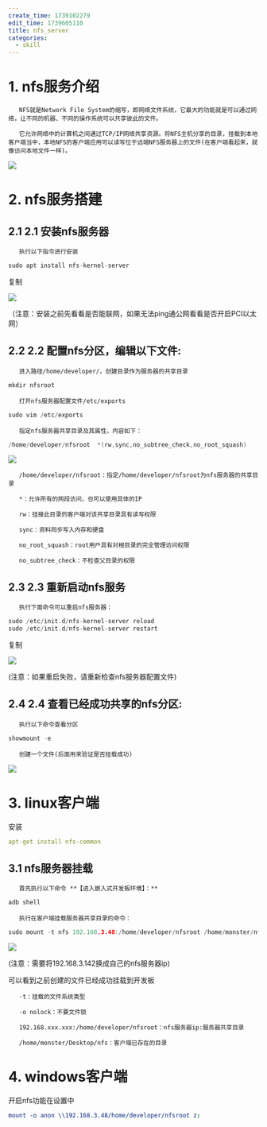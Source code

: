 ```yaml
---
create_time: 1739102279
edit_time: 1739605110
title: nfs_server
categories:
  - skill
---
```



# 1. nfs服务介绍

       NFS就是Network File System的缩写，即网络文件系统，它最大的功能就是可以通过网络，让不同的机器、不同的操作系统可以共享彼此的文件。

       它允许网络中的计算机之间通过TCP/IP网络共享资源。将NFS主机分享的目录，挂载到本地客户端当中，本地NFS的客户端应用可以读写位于远端NFS服务器上的文件(在客户端看起来，就像访问本地文件一样)。

<img src="/assets/ZDJtbxqlzorZwZxZXXdcM0sfnMd.png" src-width="832" class="markdown-img" src-height="376"/>

 

# 2. nfs服务搭建

## 2.1 2.1    安装nfs服务器

       执行以下指令进行安装

```cpp
sudo apt install nfs-kernel-server
```

复制

<img src="/assets/WorlblUeRoALKTxKcs5cuhpOnqb.png" src-width="730" class="markdown-img" src-height="304"/>

（注意：安装之前先看看是否能联网，如果无法ping通公网看看是否开启PCI以太网）

## 2.2 2.2    配置nfs分区，编辑以下文件:

       进入路径/home/developer/，创建目录作为服务器的共享目录

```cpp
mkdir nfsroot
```

       打开nfs服务器配置文件/etc/exports

```cpp
sudo vim /etc/exports
```

       指定nfs服务器共享目录及其属性，内容如下：

```cpp
/home/developer/nfsroot  *(rw,sync,no_subtree_check,no_root_squash)
```

<img src="/assets/AADDbhV5doxjuzxbtcQc8tnNnRe.png" src-width="730" class="markdown-img" src-height="89"/>

       /home/developer/nfsroot：指定/home/developer/nfsroot为nfs服务器的共享目录

       *：允许所有的网段访问，也可以使用具体的IP

       rw：挂接此目录的客户端对该共享目录具有读写权限

       sync：资料同步写入内存和硬盘

       no_root_squash：root用户具有对根目录的完全管理访问权限

       no_subtree_check：不检查父目录的权限

## 2.3 2.3    重新启动nfs服务

       执行下面命令可以重启nfs服务器：

```cpp
sudo /etc/init.d/nfs-kernel-server reload
sudo /etc/init.d/nfs-kernel-server restart
```

复制

<img src="/assets/EgIrbCfcFo5aL8xIKKlcTU3DnYb.png" src-width="721" class="markdown-img" src-height="94"/>

(注意：如果重启失败，请重新检查nfs服务器配置文件)

## 2.4 2.4    查看已经成功共享的nfs分区:

       执行以下命令查看分区

```cpp
showmount -e
```

       创建一个文件(后面用来验证是否挂载成功)

<img src="/assets/Xy6Wbv2EhoCvsYxpW9dc7ovsn7c.png" src-width="736" class="markdown-img" src-height="60"/>

 

# 3. linux客户端

安装

```yaml
apt-get install nfs-common
```

## 3.1 nfs服务器挂载  

       首先执行以下命令 **【进入嵌入式开发板环境】：**

```cpp
adb shell
```

       执行在客户端挂载服务器共享目录的命令：

```cpp
sudo mount -t nfs 192.168.3.48:/home/developer/nfsroot /home/monster/nfs -o nolock
```

 

<img src="/assets/JUKmbYF01oIiA4xEl9dc2sDAnpW.png" src-width="1349" class="markdown-img" src-height="76"/>

(注意：需要将192.168.3.142换成自己的nfs服务器ip)

可以看到之前创建的文件已经成功挂载到开发板

       -t：挂载的文件系统类型

       -o nolock：不要文件锁

       192.168.xxx.xxx:/home/developer/nfsroot：nfs服务器ip:服务器共享目录

       /home/monster/Desktop/nfs：客户端已存在的目录

# 4. windows客户端

开启nfs功能在设置中

```yaml
mount -o anon \\192.168.3.48/home/developer/nfsroot z:
```

